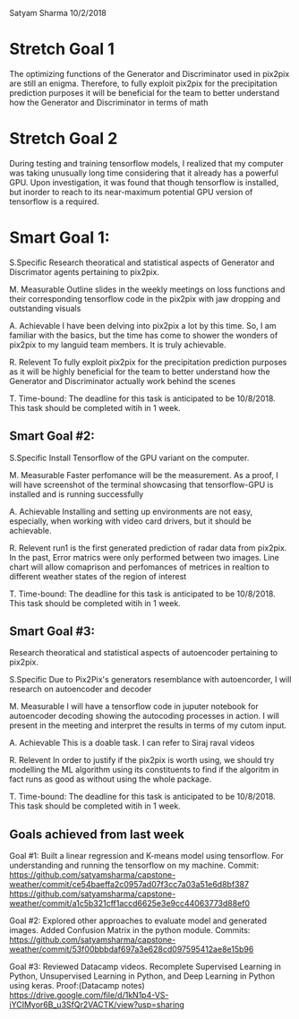 Satyam Sharma
10/2/2018

# Stretch Goal 1
The optimizing functions of the Generator and Discriminator used in pix2pix are still an enigma. Therefore, to fully exploit pix2pix for the precipitation prediction purposes it will be beneficial for the team to better understand how the Generator and Discriminator in terms of math

# Stretch Goal 2
During testing and training tensorflow models, I realized that my computer was taking unusually long time considering that it already has a powerful GPU. Upon investigation, it was found that though tensorflow is installed, but inorder to reach to its near-maximum potential GPU version of tensorflow is a required.



# Smart Goal 1:
S.Specific
Research theoratical and statistical aspects of Generator and Discrimator agents pertaining to pix2pix.

M. Measurable
Outline slides in the weekly meetings on loss functions and their corresponding tensorflow code in the pix2pix with jaw dropping and outstanding visuals 

A. Achievable
I have been delving into pix2pix a lot by this time. So, I am familiar with the basics, but the time has come to shower the wonders of pix2pix to my languid team members. It is truly achievable.

R. Relevent
To fully exploit pix2pix for the precipitation prediction purposes as it will be highly beneficial for the team to better understand how the Generator and Discriminator actually work behind the scenes

T. Time-bound:
The deadline for this task is anticipated to be 10/8/2018. This task should be completed witih in 1 week.


## Smart Goal #2:
S.Specific
Install Tensorflow of the GPU variant on the computer.

M. Measurable
Faster perfomance will be the measurement. As a proof, I will have screenshot of the terminal showcasing that tensorflow-GPU is installed and is running successfully

A. Achievable
Installing and setting up environments are not easy, especially, when working with video card drivers, but it should be achievable.

R. Relevent
run1 is the first generated prediction of radar data from pix2pix. In the past, Error matrics were only performed between two images. Line chart will allow comaprison and perfomances of metrices in realtion to different weather states of the region of interest

T. Time-bound:
The deadline for this task is anticipated to be 10/8/2018. This task should be completed witih in 1 week.



## Smart Goal #3:
Research theoratical and statistical aspects of autoencoder pertaining to pix2pix.

S.Specific
Due to Pix2Pix's generators resemblance with autoencorder, I will research on autoencoder and decoder

M. Measurable
I will have a tensorflow code in juputer notebook for autoencoder decoding showing the autocoding processes in action. I will present in the meeting and interpret the results in terms of my cutom input.

A. Achievable
This is a doable task. I can refer to Siraj raval videos

R. Relevent
In order to justify if the pix2pix is worth using, we should try modelling the ML algorithm using its constituents to find if the algoritm in fact runs as good as without using the whole package.

T. Time-bound:
The deadline for this task is anticipated to be 10/8/2018. This task should be completed witih in 1 week.




## Goals achieved from last week
Goal #1:
Built a linear regression and K-means model using tensorflow. For understanding and running the tensorflow on my machine.
Commit:
https://github.com/satyamsharma/capstone-weather/commit/ce54baeffa2c0957ad07f3cc7a03a51e6d8bf387
https://github.com/satyamsharma/capstone-weather/commit/a1c5b321cff1accd6625e3e9cc44063773d88ef0

Goal #2:
Explored other approaches to evaluate model and generated images. Added Confusion Matrix in the python module.
Commits:
https://github.com/satyamsharma/capstone-weather/commit/53f00bbbdaf697a3e628cd097595412ae8e15b96

Goal #3:
Reviewed Datacamp videos. Recomplete Supervised Learning in Python, Unsupervised Learning in Python, and Deep Learning in Python using keras.
Proof:(Datacamp notes)
https://drive.google.com/file/d/1kN1p4-VS-iYCIMyor6B_u3SfQr2VACTK/view?usp=sharing
